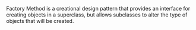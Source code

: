 Factory Method is a creational design pattern that provides an interface for creating objects in a superclass, but allows subclasses to alter the type of objects that will be created.